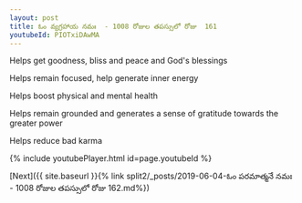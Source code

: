 ```yaml
---
layout: post
title: ఓం వ్యగ్రహాయ నమః  - 1008 రోజుల తపస్సులో రోజు  161
youtubeId: PIOTxiDAwMA
---
```

 
 
Helps get goodness, bliss and peace and God's blessings
 
Helps remain focused, help generate inner energy 
 
Helps boost physical and mental health 
 
Helps remain grounded and generates a sense of gratitude towards the greater power 
 
Helps reduce bad karma
 
 
 
 


{% include youtubePlayer.html id=page.youtubeId %}
 
[Next]({{ site.baseurl }}{% link  split2/_posts/2019-06-04-ఓం పరమాత్మనే నమః  - 1008 రోజుల తపస్సులో రోజు  162.md%})
 
